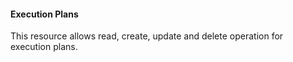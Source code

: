 #### Execution Plans

This resource allows read, create, update and delete operation for execution plans.
